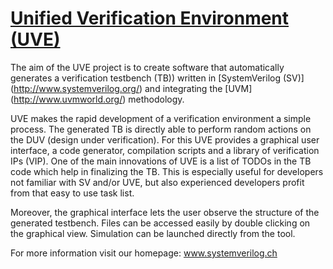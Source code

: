 [Unified Verification Environment (UVE)](http://www.systemverilog.ch)
========================================================================

The aim of the UVE project is to create software that automatically generates
a verification testbench (TB)) written in [SystemVerilog (SV)]
(http://www.systemverilog.org/) and integrating the [UVM]
(http://www.uvmworld.org/) methodology. 

UVE makes the rapid development of a verification environment a simple process.
The generated TB is directly able to perform random actions on the DUV (design 
under verification). For this UVE provides a graphical user interface, a code
generator, compilation scripts and a library of verification IPs (VIP). One of 
the main innovations of UVE is a list of TODOs in the TB code which help in 
finalizing the TB. This is especially useful for developers not familiar with 
SV and/or UVE, but also experienced developers profit from that easy to use 
task list.

Moreover, the graphical interface lets the user observe the structure of the 
generated testbench. Files can be accessed easily by double clicking on the 
graphical view. Simulation can be launched directly from the tool.

For more information visit our homepage: www.systemverilog.ch
